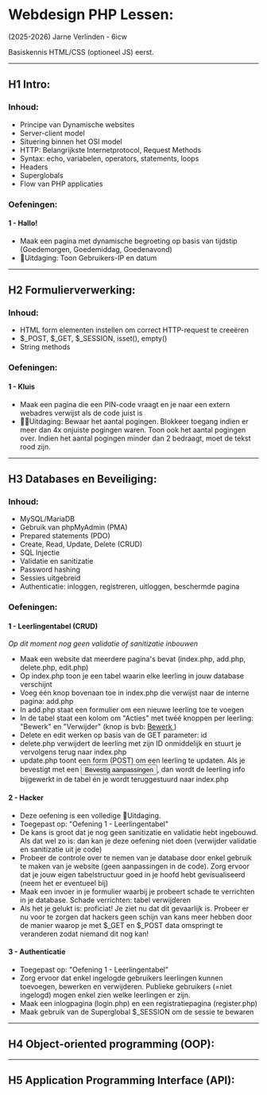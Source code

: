 # Webdesign PHP Lessen:
(2025-2026) Jarne Verlinden - 6icw

Basiskennis HTML/CSS (optioneel JS) eerst.

---

## H1 Intro:

### Inhoud:
- Principe van Dynamische websites
- Server-client model
- Situering binnen het OSI model
- HTTP: Belangrijkste Internetprotocol, Request Methods
- Syntax: echo, variabelen, operators, statements, loops
- Headers
- Superglobals
- Flow van PHP applicaties

### Oefeningen:
#### 1 - Hallo!
- Maak een pagina met dynamische begroeting op basis van tijdstip (Goedemorgen, Goedemiddag, Goedenavond)
- 🔴Uitdaging: Toon Gebruikers-IP en datum

---

## H2 Formulierverwerking:

### Inhoud:
- HTML form elementen instellen om correct HTTP-request te creeëren
- $_POST, $_GET, $_SESSION, isset(), empty()
- String methods

### Oefeningen:
#### 1 - Kluis
- Maak een pagina die een PIN-code vraagt en je naar een extern webadres verwijst als de code juist is
- 🔴🔴Uitdaging: Bewaar het aantal pogingen. Blokkeer toegang indien er meer dan 4x onjuiste pogingen waren. 
  Toon ook het aantal pogingen over. Indien het aantal pogingen minder dan 2 bedraagt, moet de tekst rood zijn.

---

## H3 Databases en Beveiliging:

### Inhoud:
- MySQL/MariaDB
- Gebruik van phpMyAdmin (PMA)
- Prepared statements (PDO)
- Create, Read, Update, Delete (CRUD)
- SQL Injectie
- Validatie en sanitizatie
- Password hashing
- Sessies uitgebreid
- Authenticatie: inloggen, registreren, uitloggen, beschermde pagina

### Oefeningen:
#### 1 - Leerlingentabel (CRUD)
*Op dit moment nog geen validatie of sanitizatie inbouwen*
- Maak een website dat meerdere pagina's bevat (index.php, add.php, delete.php, edit.php)
- Op index.php toon je een tabel waarin elke leerling in jouw database verschijnt
- Voeg één knop bovenaan toe in index.php die verwijst naar de interne pagina: add.php
- In add.php staat een formulier om een nieuwe leerling toe te voegen
- In de tabel staat een kolom om "Acties" met twéé knoppen per leerling: "Bewerk" en "Verwijder" (knop is bvb: <a href="edit.php?id=ID"> Bewerk </a>)
- Delete en edit werken op basis van de GET parameter: id
- delete.php verwijdert de leerling met zijn ID onmiddelijk en stuurt je vervolgens terug naar index.php
- update.php toont een form (POST) om een leerling te updaten. Als je bevestigt met een <button type="submit">Bevestig aanpassingen</button>, dan wordt de leerling info bijgewerkt in de tabel én je wordt teruggestuurd naar index.php

#### 2 - Hacker
- Deze oefening is een volledige 🔴Uitdaging.
- Toegepast op: "Oefening 1 - Leerlingentabel"
- De kans is groot dat je nog geen sanitizatie en validatie hebt ingebouwd. Als dat wel zo is: dan kan je deze oefening niet doen (verwijder validatie en sanitizatie uit je code)
- Probeer de controle over te nemen van je database door enkel gebruik te maken van je website (geen aanpassingen in de code). Zorg ervoor dat je jouw eigen tabelstructuur goed in je hoofd hebt gevisualiseerd (neem het er eventueel bij)
- Maak een invoer in je formulier waarbij je probeert schade te verrichten in je database. Schade verrichten: tabel verwijderen
- Als het je gelukt is: proficiat! Je ziet nu dat dit gevaarlijk is. Probeer er nu voor te zorgen dat hackers geen schijn van kans meer hebben door de manier waarop je met $_GET en $_POST data omspringt te veranderen zodat niemand dit nog kan!

#### 3 - Authenticatie
- Toegepast op: "Oefening 1 - Leerlingentabel"
- Zorg ervoor dat enkel ingelogde gebruikers leerlingen kunnen toevoegen, bewerken en verwijderen. Publieke gebruikers (=niet ingelogd) mogen enkel zien welke leerlingen er zijn.
- Maak een inlogpagina (login.php) en een registratiepagina (register.php)
- Maak gebruik van de Superglobal $_SESSION om de sessie te bewaren

---

## H4 Object-oriented programming (OOP):


---

## H5 Application Programming Interface (API):
